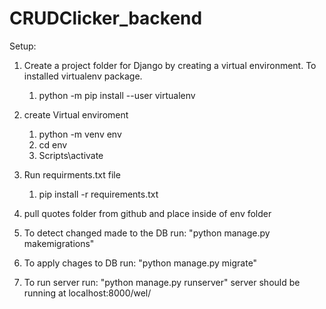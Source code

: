 # CRUDClicker_backend
Setup:

1. Create a project folder for Django by creating a virtual environment. To installed virtualenv package.
     1. python -m pip install --user virtualenv
        
2. create Virtual enviroment
     1. python -m venv env
     2. cd env
     3. Scripts\activate
        
3. Run requirments.txt file
     1. pip install -r requirements.txt
        
4. pull quotes folder from github and place inside of env folder
5. To detect changed made to the DB run: "python manage.py makemigrations"
6. To apply chages to DB run: "python manage.py migrate"
7. To run server run: "python manage.py runserver"
   server should be running at localhost:8000/wel/

